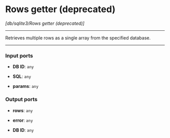 # Rows getter (deprecated)

_[db/sqlite3/Rows getter (deprecated)]_

---

Retrieves multiple rows as a single array from the specified database.  

---

### Input ports

* __DB ID__: ` any `


* __SQL__: ` any `


* __params__: ` any `

### Output ports

* __rows__: ` any `


* __error__: ` any `


* __DB ID__: ` any `

